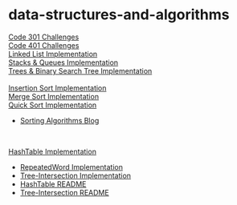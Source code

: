 # data-structures-and-algorithms

[Code 301 Challenges](./code-challenges)  
[Code 401 Challenges](./code401challenges)  
[Linked List Implementation](./code401challenges/src/main/java/linked_list)  
[Stacks & Queues Implementation](./code401challenges/src/main/java/stacksandqueues)  
[Trees & Binary Search Tree Implementation](./code401challenges/src/main/java/tree)  
<br>
[Insertion Sort Implementation](./code401challenges/src/main/java/InsertionSort.java)  
[Merge Sort Implementation](./code401challenges/src/main/java/sortingAlgorithms/MergeSort.java)  
[Quick Sort Implementation](./code401challenges/src/main/java/sortingAlgorithms/QuickSort.java)
* [Sorting Algorithms Blog](./code401challenges/BLOG.md)
<br>

[HashTable Implementation](./code401challenges/src/main/java/HashtableExercises/RepeatedWord.java)  
* [RepeatedWord Implementation](./code401challenges/src/main/java/HashtableExercises/RepeatedWord.java)  
* [Tree-Intersection Implementation](./code401challenges/src/main/java/TreeIntersection/TreeIntersection.java)  
* [HashTable README](./code401challenges/src/main/java/HashtableExercises/README.md)  
* [Tree-Intersection README](./code401challenges/src/main/java/TreeIntersection/README.md)
